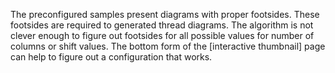 The preconfigured samples present diagrams with proper footsides. These footsides are required to generated thread diagrams. The algorithm is not clever enough to figure out footsides for all possible values for number of columns or shift values. The bottom form of the [interactive thumbnail] page can help to figure out a configuration that works.